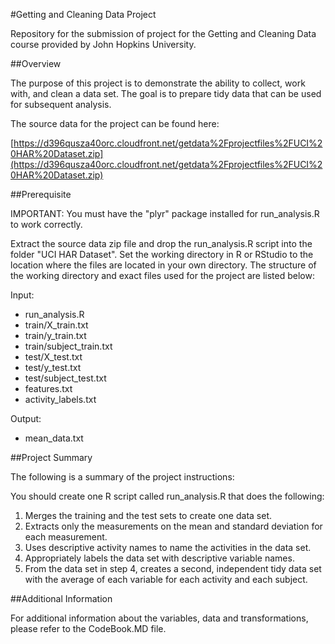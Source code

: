 #Getting and Cleaning Data Project

Repository for the submission of project for the Getting and Cleaning Data course provided by John Hopkins University.

##Overview

The purpose of this project is to demonstrate the ability to collect, work with, and clean a data set. The goal is to prepare tidy data that can be used for subsequent analysis.

The source data for the project can be found here:

[https://d396qusza40orc.cloudfront.net/getdata%2Fprojectfiles%2FUCI%20HAR%20Dataset.zip](https://d396qusza40orc.cloudfront.net/getdata%2Fprojectfiles%2FUCI%20HAR%20Dataset.zip)

##Prerequisite

IMPORTANT: You must have the "plyr" package installed for run_analysis.R to work correctly.

Extract the source data zip file and drop the run_analysis.R script into the folder "UCI HAR Dataset". Set the working directory in R or RStudio to the location where the files are located in your own directory. The structure of the working directory and exact files used for the project are listed below:

Input:

* run_analysis.R
* train/X_train.txt
* train/y_train.txt
* train/subject_train.txt
* test/X_test.txt
* test/y_test.txt
* test/subject_test.txt
* features.txt
* activity_labels.txt

Output:

* mean_data.txt

##Project Summary

The following is a summary of the project instructions:

You should create one R script called run_analysis.R that does the following:

1. Merges the training and the test sets to create one data set.
2. Extracts only the measurements on the mean and standard deviation for each measurement.
3. Uses descriptive activity names to name the activities in the data set.
4. Appropriately labels the data set with descriptive variable names. 
5. From the data set in step 4, creates a second, independent tidy data set with the average of each variable for each activity and each subject.

##Additional Information

For additional information about the variables, data and transformations, please refer to the CodeBook.MD file.